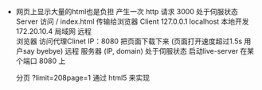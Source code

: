 - 网页上显示大量的html也是负担
  产生一次 http 请求  3000  处于伺服状态 Server
  访问 / index.html   传输给浏览器 Client
  127.0.0.1 localhost  本地开发
  172.20.10.4  局域网 远程  
  浏览器  访问代理Clinet    IP：8080    把页面下载下来  (页面打开速度超过1.5s   用户say byebye)
  远程  服务器 (IP, domain)  处于伺服状态  启动live-server  在某个端口 8080 上

  分页  ?limit=208page=1   <!-- 查询字符串 -->
  通过 html5  来实现